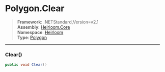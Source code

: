 # Polygon.Clear

> **Framework**: .NETStandard,Version=v2.1  
> **Assembly**: [Heirloom.Core][0]  
> **Namespace**: [Heirloom][0]  
> **Type**: [Polygon][1]  

--------------------------------------------------------------------------------

### Clear()

```cs
public void Clear()
```

[0]: ../Heirloom.Core.md
[1]: Heirloom.Polygon.md

